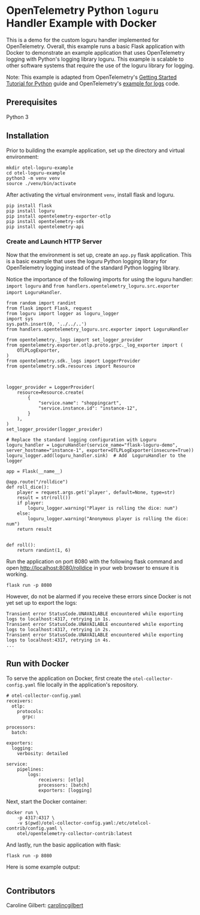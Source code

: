 # OpenTelemetry Python `loguru` Handler Example with Docker
This is a demo for the custom loguru handler implemented for OpenTelemetry. Overall, this example runs a basic Flask application with Docker to demonstrate an example application that uses OpenTelemetry logging with Python's logging library loguru. This example is scalable to other software systems that require the use of the loguru library for logging.

Note: This example is adapted from OpenTelemetry's [Getting Started Tutorial for Python](https://opentelemetry.io/docs/languages/python/getting-started/) guide and OpenTelemetry's [example for logs](https://github.com/open-telemetry/opentelemetry-python/blob/main/docs/examples/logs/README.rst) code.

## Prerequisites
Python 3

## Installation
Prior to building the example application, set up the directory and virtual environment:
```
mkdir otel-loguru-example
cd otel-loguru-example
python3 -m venv venv
source ./venv/bin/activate
```

After activating the virtual environment `venv`, install flask and loguru.
```
pip install flask
pip install loguru
pip install opentelemetry-exporter-otlp
pip install opentelemetry-sdk
pip install opentelemetry-api
```

### Create and Launch HTTP Server
Now that the environment is set up, create an `app.py` flask application. This is a basic example that uses the loguru Python logging library for OpenTelemetry logging instead of the standard Python logging library. 

Notice the importance of the following imports for using the loguru handler: `import loguru` and `from handlers.opentelemetry_loguru.src.exporter import LoguruHandler`.

```
from random import randint
from flask import Flask, request
from loguru import logger as loguru_logger
import sys
sys.path.insert(0, '../../..')
from handlers.opentelemetry_loguru.src.exporter import LoguruHandler

from opentelemetry._logs import set_logger_provider
from opentelemetry.exporter.otlp.proto.grpc._log_exporter import (
    OTLPLogExporter,
)
from opentelemetry.sdk._logs import LoggerProvider
from opentelemetry.sdk.resources import Resource



logger_provider = LoggerProvider(
    resource=Resource.create(
        {
            "service.name": "shoppingcart",
            "service.instance.id": "instance-12",
        }
    ),
)
set_logger_provider(logger_provider)

# Replace the standard logging configuration with Loguru
loguru_handler = LoguruHandler(service_name="flask-loguru-demo", server_hostname="instance-1", exporter=OTLPLogExporter(insecure=True)) 
loguru_logger.add(loguru_handler.sink)  # Add  LoguruHandler to the logger

app = Flask(__name__)

@app.route("/rolldice")
def roll_dice():
    player = request.args.get('player', default=None, type=str)
    result = str(roll())
    if player:
        loguru_logger.warning("Player is rolling the dice: num")
    else:
        loguru_logger.warning("Anonymous player is rolling the dice: num")
    return result


def roll():
    return randint(1, 6)

```

Run the application on port 8080 with the following flask command and open [http://localhost:8080/rolldice](http://localhost:8080/rolldice) in your web browser to ensure it is working. 

```
flask run -p 8080
```

However, do not be alarmed if you receive these errors since Docker is not yet set up to export the logs:
```
Transient error StatusCode.UNAVAILABLE encountered while exporting logs to localhost:4317, retrying in 1s.
Transient error StatusCode.UNAVAILABLE encountered while exporting logs to localhost:4317, retrying in 2s.
Transient error StatusCode.UNAVAILABLE encountered while exporting logs to localhost:4317, retrying in 4s.
...
```

## Run with Docker

To serve the application on Docker, first create the `otel-collector-config.yaml` file locally in the application's repository.
```
# otel-collector-config.yaml
receivers:
  otlp:
    protocols:
      grpc:

processors:
  batch:

exporters:
  logging:
    verbosity: detailed

service:
    pipelines:
        logs:
            receivers: [otlp]
            processors: [batch]
            exporters: [logging]
```

Next, start the Docker container:
```
docker run \
    -p 4317:4317 \
    -v $(pwd)/otel-collector-config.yaml:/etc/otelcol-contrib/config.yaml \
    otel/opentelemetry-collector-contrib:latest
```

And lastly, run the basic application with flask:
```
flask run -p 8080
```

Here is some example output:
```

```


## Contributors
Caroline Gilbert: [carolincgilbert](https://github.com/carolinecgilbert)
